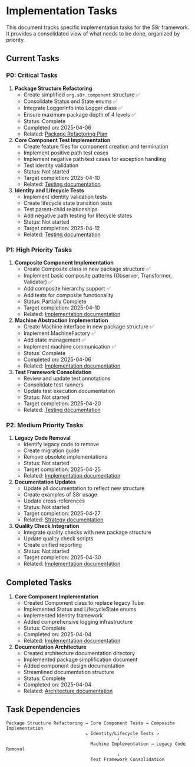 <!-- 
Copyright (c) 2025 [Eric C. Mumford (@heymumford)](https://github.com/heymumford), Gemini Deep Research, Claude 3.7.
-->

# Implementation Tasks

This document tracks specific implementation tasks for the S8r framework. It provides a consolidated view of what needs to be done, organized by priority.

## Current Tasks

### P0: Critical Tasks

1. **Package Structure Refactoring**
   - Create simplified `org.s8r.component` structure ✅
   - Consolidate Status and State enums ✅
   - Integrate LoggerInfo into Logger class ✅
   - Ensure maximum package depth of 4 levels ✅
   - Status: Complete
   - Completed on: 2025-04-06
   - Related: [Package Refactoring Plan](../architecture/package-refactoring.md)
2. **Core Component Test Implementation**
   - Create feature files for component creation and termination
   - Implement positive path test cases
   - Implement negative path test cases for exception handling
   - Test identity validation
   - Status: Not started
   - Target completion: 2025-04-10
   - Related: [Testing documentation](../architecture/testing.md)
3. **Identity and Lifecycle Tests**
   - Implement identity validation tests
   - Create lifecycle state transition tests
   - Test parent-child relationships
   - Add negative path testing for lifecycle states
   - Status: Not started
   - Target completion: 2025-04-12
   - Related: [Testing documentation](../architecture/testing.md)

### P1: High Priority Tasks

1. **Composite Component Implementation**
   - Create Composite class in new package structure ✅
   - Implement basic composite patterns (Observer, Transformer, Validator) ✅
   - Add composite hierarchy support ✅
   - Add tests for composite functionality
   - Status: Partially Complete
   - Target completion: 2025-04-10
   - Related: [Implementation documentation](../architecture/implementation.md)
2. **Machine Abstraction Implementation**
   - Create Machine interface in new package structure ✅
   - Implement MachineFactory ✅
   - Add state management ✅
   - Implement machine communication ✅
   - Status: Complete
   - Completed on: 2025-04-06
   - Related: [Implementation documentation](../architecture/implementation.md)
3. **Test Framework Consolidation**
   - Review and update test annotations
   - Consolidate test runners
   - Update test execution documentation
   - Status: Not started
   - Target completion: 2025-04-20
   - Related: [Testing documentation](../architecture/testing.md)

### P2: Medium Priority Tasks

1. **Legacy Code Removal**
   - Identify legacy code to remove
   - Create migration guide
   - Remove obsolete implementations
   - Status: Not started
   - Target completion: 2025-04-25
   - Related: [Implementation documentation](../architecture/implementation.md)
2. **Documentation Updates**
   - Update all documentation to reflect new structure
   - Create examples of S8r usage
   - Update cross-references
   - Status: Not started
   - Target completion: 2025-04-27
   - Related: [Strategy documentation](../architecture/strategy.md)
3. **Quality Check Integration**
   - Integrate quality checks with new package structure
   - Update quality check scripts
   - Create unified reporting
   - Status: Not started
   - Target completion: 2025-04-30
   - Related: [Implementation documentation](../architecture/implementation.md)

## Completed Tasks

1. **Core Component Implementation**
   - Created Component class to replace legacy Tube
   - Implemented Status and LifecycleState enums
   - Implemented Identity framework
   - Added comprehensive logging infrastructure
   - Status: Complete
   - Completed on: 2025-04-04
   - Related: [Implementation documentation](../architecture/implementation.md)
2. **Documentation Architecture**
   - Created architecture documentation directory
   - Implemented package simplification document
   - Added component design documentation
   - Streamlined documentation structure
   - Status: Complete
   - Completed on: 2025-04-04
   - Related: [Architecture documentation](../architecture/)

## Task Dependencies

```
Package Structure Refactoring → Core Component Tests → Composite Implementation
                              ↘ Identity/Lifecycle Tests ↗
                                          ↓
                                Machine Implementation → Legacy Code Removal
                                          ↓
                                Test Framework Consolidation
```
